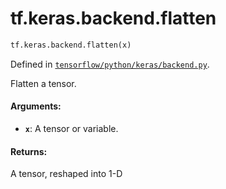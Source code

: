 <div itemscope itemtype="http://developers.google.com/ReferenceObject">
<meta itemprop="name" content="tf.keras.backend.flatten" />
<meta itemprop="path" content="Stable" />
</div>

# tf.keras.backend.flatten

``` python
tf.keras.backend.flatten(x)
```



Defined in [`tensorflow/python/keras/backend.py`](https://www.tensorflow.org/code/tensorflow/python/keras/backend.py).

Flatten a tensor.

#### Arguments:

* <b>`x`</b>: A tensor or variable.


#### Returns:

A tensor, reshaped into 1-D